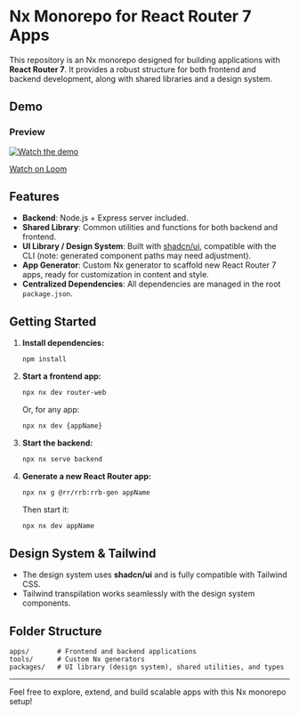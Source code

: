 # Nx Monorepo for React Router 7 Apps


This repository is an Nx monorepo designed for building applications with **React Router 7**. It provides a robust structure for both frontend and backend development, along with shared libraries and a design system.

## Demo

### Preview

[![Watch the demo](https://cdn.loom.com/sessions/thumbnails/0852a59123c346a7a8686e2a40065a25-with-play.gif)](https://www.loom.com/share/0852a59123c346a7a8686e2a40065a25?sid=5d9f47ec-c716-402f-8e49-c06283e6f38f)

[Watch on Loom](https://www.loom.com/share/0852a59123c346a7a8686e2a40065a25?sid=5d9f47ec-c716-402f-8e49-c06283e6f38f)

## Features

- **Backend**: Node.js + Express server included.
- **Shared Library**: Common utilities and functions for both backend and frontend.
- **UI Library / Design System**: Built with [shadcn/ui](https://ui.shadcn.com/), compatible with the CLI (note: generated component paths may need adjustment).
- **App Generator**: Custom Nx generator to scaffold new React Router 7 apps, ready for customization in content and style.
- **Centralized Dependencies**: All dependencies are managed in the root `package.json`.

## Getting Started

1. **Install dependencies:**
    ```sh
    npm install
    ```

2. **Start a frontend app:**
    ```sh
    npx nx dev router-web
    ```
    Or, for any app:
    ```sh
    npx nx dev {appName}
    ```

3. **Start the backend:**
    ```sh
    npx nx serve backend
    ```

4. **Generate a new React Router app:**
    ```sh
    npx nx g @rr/rrb:rrb-gen appName
    ```
    Then start it:
    ```sh
    npx nx dev appName
    ```

## Design System & Tailwind

- The design system uses **shadcn/ui** and is fully compatible with Tailwind CSS.
- Tailwind transpilation works seamlessly with the design system components.

## Folder Structure

```
apps/       # Frontend and backend applications
tools/      # Custom Nx generators
packages/   # UI library (design system), shared utilities, and types
```

---

Feel free to explore, extend, and build scalable apps with this Nx monorepo setup!
